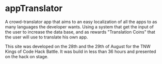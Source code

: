 appTranslator
=============

A crowd-translator app that aims to an easy localization of all the apps to as many languages the developer wants. Using a system that get the input of the user to increase the data base, and as rewards "Translation Coins" that the user will use to translate his own app.

This site was developed on the 28th and the 29th of August for the TNW Kings of Code Hack Battle. It was build in less than 36 hours and presented on the hack on stage.